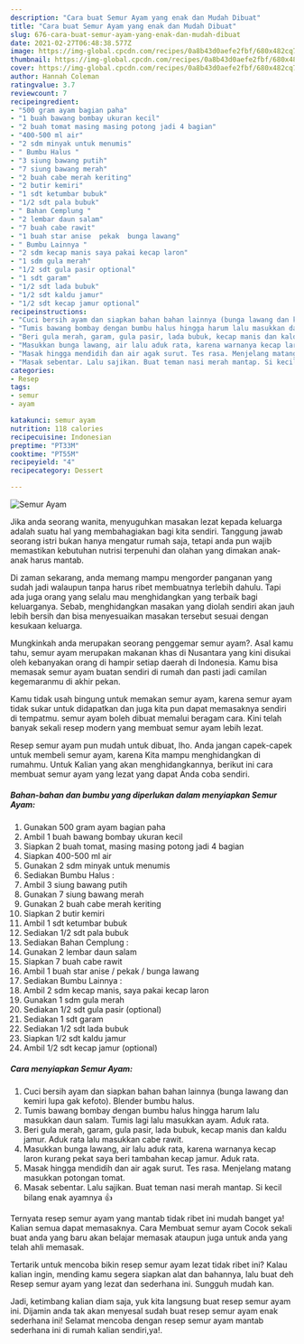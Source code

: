 ```yaml
---
description: "Cara buat Semur Ayam yang enak dan Mudah Dibuat"
title: "Cara buat Semur Ayam yang enak dan Mudah Dibuat"
slug: 676-cara-buat-semur-ayam-yang-enak-dan-mudah-dibuat
date: 2021-02-27T06:48:38.577Z
image: https://img-global.cpcdn.com/recipes/0a8b43d0aefe2fbf/680x482cq70/semur-ayam-foto-resep-utama.jpg
thumbnail: https://img-global.cpcdn.com/recipes/0a8b43d0aefe2fbf/680x482cq70/semur-ayam-foto-resep-utama.jpg
cover: https://img-global.cpcdn.com/recipes/0a8b43d0aefe2fbf/680x482cq70/semur-ayam-foto-resep-utama.jpg
author: Hannah Coleman
ratingvalue: 3.7
reviewcount: 7
recipeingredient:
- "500 gram ayam bagian paha"
- "1 buah bawang bombay ukuran kecil"
- "2 buah tomat masing masing potong jadi 4 bagian"
- "400-500 ml air"
- "2 sdm minyak untuk menumis"
- " Bumbu Halus "
- "3 siung bawang putih"
- "7 siung bawang merah"
- "2 buah cabe merah keriting"
- "2 butir kemiri"
- "1 sdt ketumbar bubuk"
- "1/2 sdt pala bubuk"
- " Bahan Cemplung "
- "2 lembar daun salam"
- "7 buah cabe rawit"
- "1 buah star anise  pekak  bunga lawang"
- " Bumbu Lainnya "
- "2 sdm kecap manis saya pakai kecap laron"
- "1 sdm gula merah"
- "1/2 sdt gula pasir optional"
- "1 sdt garam"
- "1/2 sdt lada bubuk"
- "1/2 sdt kaldu jamur"
- "1/2 sdt kecap jamur optional"
recipeinstructions:
- "Cuci bersih ayam dan siapkan bahan bahan lainnya (bunga lawang dan kemiri lupa gak kefoto). Blender bumbu halus."
- "Tumis bawang bombay dengan bumbu halus hingga harum lalu masukkan daun salam. Tumis lagi lalu masukkan ayam. Aduk rata."
- "Beri gula merah, garam, gula pasir, lada bubuk, kecap manis dan kaldu jamur. Aduk rata lalu masukkan cabe rawit."
- "Masukkan bunga lawang, air lalu aduk rata, karena warnanya kecap laron kurang pekat saya beri tambahan kecap jamur. Aduk rata."
- "Masak hingga mendidih dan air agak surut. Tes rasa. Menjelang matang masukkan potongan tomat."
- "Masak sebentar. Lalu sajikan. Buat teman nasi merah mantap. Si kecil bilang enak ayamnya 👍"
categories:
- Resep
tags:
- semur
- ayam

katakunci: semur ayam 
nutrition: 118 calories
recipecuisine: Indonesian
preptime: "PT33M"
cooktime: "PT55M"
recipeyield: "4"
recipecategory: Dessert

---
```



![Semur Ayam](https://img-global.cpcdn.com/recipes/0a8b43d0aefe2fbf/680x482cq70/semur-ayam-foto-resep-utama.jpg)

Jika anda seorang wanita, menyuguhkan masakan lezat kepada keluarga adalah suatu hal yang membahagiakan bagi kita sendiri. Tanggung jawab seorang istri bukan hanya mengatur rumah saja, tetapi anda pun wajib memastikan kebutuhan nutrisi terpenuhi dan olahan yang dimakan anak-anak harus mantab.

Di zaman  sekarang, anda memang mampu mengorder panganan yang sudah jadi walaupun tanpa harus ribet membuatnya terlebih dahulu. Tapi ada juga orang yang selalu mau menghidangkan yang terbaik bagi keluarganya. Sebab, menghidangkan masakan yang diolah sendiri akan jauh lebih bersih dan bisa menyesuaikan masakan tersebut sesuai dengan kesukaan keluarga. 



Mungkinkah anda merupakan seorang penggemar semur ayam?. Asal kamu tahu, semur ayam merupakan makanan khas di Nusantara yang kini disukai oleh kebanyakan orang di hampir setiap daerah di Indonesia. Kamu bisa memasak semur ayam buatan sendiri di rumah dan pasti jadi camilan kegemaranmu di akhir pekan.

Kamu tidak usah bingung untuk memakan semur ayam, karena semur ayam tidak sukar untuk didapatkan dan juga kita pun dapat memasaknya sendiri di tempatmu. semur ayam boleh dibuat memalui beragam cara. Kini telah banyak sekali resep modern yang membuat semur ayam lebih lezat.

Resep semur ayam pun mudah untuk dibuat, lho. Anda jangan capek-capek untuk membeli semur ayam, karena Kita mampu menghidangkan di rumahmu. Untuk Kalian yang akan menghidangkannya, berikut ini cara membuat semur ayam yang lezat yang dapat Anda coba sendiri.

<!--inarticleads1-->

##### Bahan-bahan dan bumbu yang diperlukan dalam menyiapkan Semur Ayam:

1. Gunakan 500 gram ayam bagian paha
1. Ambil 1 buah bawang bombay ukuran kecil
1. Siapkan 2 buah tomat, masing masing potong jadi 4 bagian
1. Siapkan 400-500 ml air
1. Gunakan 2 sdm minyak untuk menumis
1. Sediakan  Bumbu Halus :
1. Ambil 3 siung bawang putih
1. Gunakan 7 siung bawang merah
1. Gunakan 2 buah cabe merah keriting
1. Siapkan 2 butir kemiri
1. Ambil 1 sdt ketumbar bubuk
1. Sediakan 1/2 sdt pala bubuk
1. Sediakan  Bahan Cemplung :
1. Gunakan 2 lembar daun salam
1. Siapkan 7 buah cabe rawit
1. Ambil 1 buah star anise / pekak / bunga lawang
1. Sediakan  Bumbu Lainnya :
1. Ambil 2 sdm kecap manis, saya pakai kecap laron
1. Gunakan 1 sdm gula merah
1. Sediakan 1/2 sdt gula pasir (optional)
1. Sediakan 1 sdt garam
1. Sediakan 1/2 sdt lada bubuk
1. Siapkan 1/2 sdt kaldu jamur
1. Ambil 1/2 sdt kecap jamur (optional)




<!--inarticleads2-->

##### Cara menyiapkan Semur Ayam:

1. Cuci bersih ayam dan siapkan bahan bahan lainnya (bunga lawang dan kemiri lupa gak kefoto). Blender bumbu halus.
1. Tumis bawang bombay dengan bumbu halus hingga harum lalu masukkan daun salam. Tumis lagi lalu masukkan ayam. Aduk rata.
1. Beri gula merah, garam, gula pasir, lada bubuk, kecap manis dan kaldu jamur. Aduk rata lalu masukkan cabe rawit.
1. Masukkan bunga lawang, air lalu aduk rata, karena warnanya kecap laron kurang pekat saya beri tambahan kecap jamur. Aduk rata.
1. Masak hingga mendidih dan air agak surut. Tes rasa. Menjelang matang masukkan potongan tomat.
1. Masak sebentar. Lalu sajikan. Buat teman nasi merah mantap. Si kecil bilang enak ayamnya 👍




Ternyata resep semur ayam yang mantab tidak ribet ini mudah banget ya! Kalian semua dapat memasaknya. Cara Membuat semur ayam Cocok sekali buat anda yang baru akan belajar memasak ataupun juga untuk anda yang telah ahli memasak.

Tertarik untuk mencoba bikin resep semur ayam lezat tidak ribet ini? Kalau kalian ingin, mending kamu segera siapkan alat dan bahannya, lalu buat deh Resep semur ayam yang lezat dan sederhana ini. Sungguh mudah kan. 

Jadi, ketimbang kalian diam saja, yuk kita langsung buat resep semur ayam ini. Dijamin anda tak akan menyesal sudah buat resep semur ayam enak sederhana ini! Selamat mencoba dengan resep semur ayam mantab sederhana ini di rumah kalian sendiri,ya!.

